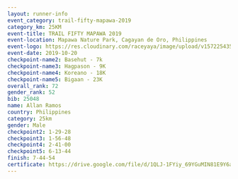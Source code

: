 ```yaml
---
layout: runner-info 
event_category: trail-fifty-mapawa-2019 
category_km: 25KM 
event-title: TRAIL FIFTY MAPAWA 2019  
event-location: Mapawa Nature Park, Cagayan de Oro, Philippines 
event-logo: https://res.cloudinary.com/raceyaya/image/upload/v1572254355/logo/trail-fifty-mapawa_fizjmb.jpg 
event-date: 2019-10-20 
checkpoint-name2: Basehut - 7k 
checkpoint-name3: Hagpason - 9K 
checkpoint-name4: Koreano - 18K 
checkpoint-name5: Bigaan - 23K 
overall_rank: 72
gender_rank: 52
bib: 25048
name: Allan Ramos
country: Philippines
category: 25km
gender: Male
checkpoint2: 1-29-28
checkpoint3: 1-56-48
checkpoint4: 2-41-00
checkpoint5: 6-13-44
finish: 7-44-54
certificate: https://drive.google.com/file/d/1QLJ-1FYiy_69YGuMIN81E9Y6aXOEpqwl/view?usp=sharing
---
```

